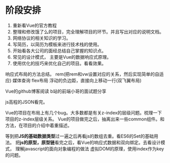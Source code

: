 # 阶段安排

1. 重新看Vue的官方教程
2. 整理和修改饿了么的项目，完全理解项目的环节。并且写出对应的说明文档。
3. 网络协议的相关知识的学习。
4. 写简历，以简历为模板来进行技术栈的使用。
5. 开始看各大公司的面经总结自己掌握的知识点。
6. 常见的设计模式， 主要是Vue的数据响应式原理。
7. 使用优化的技巧来优化自己的项目。看看效果。

响应式布局的方法总结。 rem(把rem和vw设置对应的关系，然后实现简单的自适应) 媒体查询 flex布局
浮动的负边距，直接向上移动一行(双飞翼布局)

Vue的github博客阅读
b站的前端小哥的面试题分享

js高程的JSON看完。

Vue的项目在布局上有几个bug。大多数都是有关z-index的层级问题。梳理一下项目的z-index层级关系。
Vue的项目做完之后，抽离出来一些common组件。和方法，在项目的介绍中着重描述。

等到把**JS的基础数据类型**过一遍之后再看js的数组去重。看ES6的Set的基础用法。
把**js的原型，原型链**看完之后，看Vue的响应式数据和双向绑定。去看设计模式，
理解javascript的面向对象编程的做法
虚拟DOM的原理，使用index作为key的问题。
